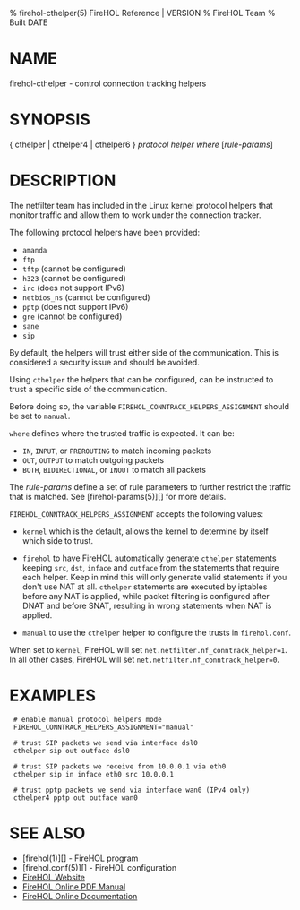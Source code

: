 % firehol-cthelper(5) FireHOL Reference | VERSION
% FireHOL Team
% Built DATE

# NAME

firehol-cthelper - control connection tracking helpers

<!--
contents-table:helper:cthelper:keyword-firehol-cthelper:4/6:-:Control connection tracking helpers.
extra-manpage: firehol-cthelper46.5
extra-manpage: firehol-cthelper4.5
extra-manpage: firehol-cthelper6.5
  -->

# SYNOPSIS

{ cthelper | cthelper4 | cthelper6 } *protocol helper* *where* [*rule-params*]

# DESCRIPTION


The netfilter team has included in the Linux kernel protocol helpers that
monitor traffic and allow them to work under the connection tracker.

The following protocol helpers have been provided:

- `amanda`
- `ftp`
- `tftp` (cannot be configured)
- `h323` (cannot be configured)
- `irc` (does not support IPv6) 
- `netbios_ns` (cannot be configured)
- `pptp` (does not support IPv6)
- `gre` (cannot be configured)
- `sane`
- `sip`

By default, the helpers will trust either side of the communication.
This is considered a security issue and should be avoided.

Using `cthelper` the helpers that can be configured, can be instructed
to trust a specific side of the communication.

Before doing so, the variable `FIREHOL_CONNTRACK_HELPERS_ASSIGNMENT`
should be set to `manual`.

`where` defines where the trusted traffic is expected. It can be:

- `IN`, `INPUT`, or `PREROUTING` to match incoming packets
- `OUT`, `OUTPUT` to match outgoing packets
- `BOTH`, `BIDIRECTIONAL`, or `INOUT` to match all packets

The *rule-params* define a set of rule parameters to further restrict
the traffic that is matched. See
[firehol-params(5)][] for more details.

`FIREHOL_CONNTRACK_HELPERS_ASSIGNMENT` accepts the following values:

- `kernel` which is the default, allows the kernel to determine by itself which side to trust.

- `firehol` to have FireHOL automatically generate `cthelper` statements keeping `src`, `dst`, `inface` and `outface` from the statements that require each helper. Keep in mind this will only generate valid statements if you don't use NAT at all. `cthelper` statements are executed by iptables before any NAT is applied, while packet filtering is configured after DNAT and before SNAT, resulting in wrong statements when NAT is applied.

- `manual` to use the `cthelper` helper to configure the trusts in `firehol.conf`.

When set to `kernel`, FireHOL will set `net.netfilter.nf_conntrack_helper=1`. In all other cases, FireHOL will set `net.netfilter.nf_conntrack_helper=0`.

# EXAMPLES

~~~~
 # enable manual protocol helpers mode
 FIREHOL_CONNTRACK_HELPERS_ASSIGNMENT="manual"

 # trust SIP packets we send via interface dsl0
 cthelper sip out outface dsl0

 # trust SIP packets we receive from 10.0.0.1 via eth0
 cthelper sip in inface eth0 src 10.0.0.1

 # trust pptp packets we send via interface wan0 (IPv4 only)
 cthelper4 pptp out outface wan0
~~~~

# SEE ALSO

* [firehol(1)][] - FireHOL program
* [firehol.conf(5)][] - FireHOL configuration
* [FireHOL Website](http://firehol.org/)
* [FireHOL Online PDF Manual](http://firehol.org/firehol-manual.pdf)
* [FireHOL Online Documentation](http://firehol.org/documentation/)
